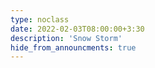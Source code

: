 ```yaml
---
type: noclass
date: 2022-02-03T08:00:00+3:30
description: 'Snow Storm'
hide_from_announcments: true
---
```

